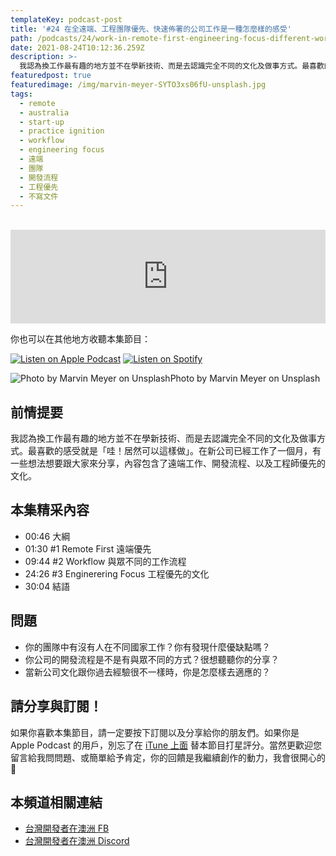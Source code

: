 ```yaml
---
templateKey: podcast-post
title: '#24 在全遠端、工程團隊優先、快速佈署的公司工作是一種怎麼樣的感受'
path: /podcasts/24/work-in-remote-first-engineering-focus-different-workflow-company
date: 2021-08-24T10:12:36.259Z
description: >-
  我認為換工作最有趣的地方並不在學新技術、而是去認識完全不同的文化及做事方式。最喜歡的感受就是「哇！居然可以這樣做」。在新公司已經工作了一個月，有一些想法想要跟大家來分享，內容包含了遠端工作、開發流程、以及工程師優先的文化。
featuredpost: true
featuredimage: /img/marvin-meyer-SYTO3xs06fU-unsplash.jpg
tags:
  - remote
  - australia
  - start-up
  - practice ignition
  - workflow
  - engineering focus
  - 遠端
  - 團隊
  - 開發流程
  - 工程優先
  - 不寫文件
---
```

<br/>
<iframe src="https://www.listennotes.com/podcasts/flycoder-飛行開發者/24-mi7SJhRHtM4/embed/" height="150px" width="100%" style="width: 1px; min-width: 100%;" frameborder="0" scrolling="no"></iframe>

你也可以在其他地方收聽本集節目：

[![Listen on Apple Podcast](/img/apple_badge.svg)](https://podcasts.apple.com/au/podcast/24-%E5%9C%A8%E5%85%A8%E9%81%A0%E7%AB%AF-%E5%B7%A5%E7%A8%8B%E5%9C%98%E9%9A%8A%E5%84%AA%E5%85%88-%E5%BF%AB%E9%80%9F%E4%BD%88%E7%BD%B2%E7%9A%84%E5%85%AC%E5%8F%B8%E5%B7%A5%E4%BD%9C%E6%98%AF%E4%B8%80%E7%A8%AE%E6%80%8E%E9%BA%BC%E6%A8%A3%E7%9A%84%E6%84%9F%E5%8F%97/id1479619488?i=1000532375047) [![Listen on Spotify](/img/spotify-badge-165x40.svg)](https://open.spotify.com/episode/2mVSCcLNvJauuxHpCDttrh)

![Photo by Marvin Meyer on UnsplashPhoto by Marvin Meyer on Unsplash](/img/marvin-meyer-SYTO3xs06fU-unsplash.jpg "封面照 - 澳洲護照")

## 前情提要

我認為換工作最有趣的地方並不在學新技術、而是去認識完全不同的文化及做事方式。最喜歡的感受就是「哇！居然可以這樣做」。在新公司已經工作了一個月，有一些想法想要跟大家來分享，內容包含了遠端工作、開發流程、以及工程師優先的文化。

## 本集精采內容

* 00:46 大綱
* 01:30 #1 Remote First 遠端優先
* 09:44 #2 Workflow 與眾不同的工作流程
* 24:26 #3 Enginerering Focus 工程優先的文化
* 30:04 結語

## 問題

* 你的團隊中有沒有人在不同國家工作？你有發現什麼優缺點嗎？
* 你公司的開發流程是不是有與眾不同的方式？很想聽聽你的分享？
* 當新公司文化跟你過去經驗很不一樣時，你是怎麼樣去適應的？

## 請分享與訂閱！

如果你喜歡本集節目，請一定要按下訂閱以及分享給你的朋友們。如果你是 Apple Podcast 的用戶，別忘了在 [iTune 上面](https://podcasts.apple.com/au/podcast/flycoder-%E9%A3%9B%E8%A1%8C%E9%96%8B%E7%99%BC%E8%80%85/id1479619488) 替本節目打星評分。當然更歡迎您留言給我問問題、或簡單給予肯定，你的回饋是我繼續創作的動力，我會很開心的 🙏

## 本頻道相關連結

* [台灣開發者在澳洲 FB](https://www.facebook.com/groups/1093925090649556)
* [台灣開發者在澳洲 Discord](https://discord.gg/23KQEcE)
